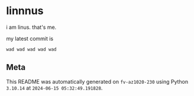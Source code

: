 # linnnus

i am linus. that's me.

my latest commit is

```
wad wad wad wad wad
```

## Meta

This README was automatically generated on `fv-az1020-230` using Python
`3.10.14` at `2024-06-15 05:32:49.191828`.
